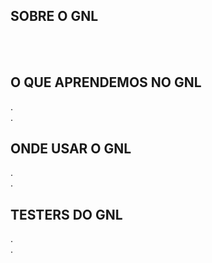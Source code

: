 <h2>SOBRE O GNL</h2>
<br>
<br>

<h2>O QUE APRENDEMOS NO GNL</h2>
. <br>
. <br>

<h2>ONDE USAR O GNL</h2>
. <br>
. <br>

<h2>TESTERS DO GNL</h2>
. <br>
. <br>
